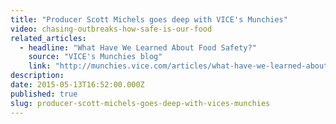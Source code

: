 ```yaml
---
title: "Producer Scott Michels goes deep with VICE's Munchies"
video: chasing-outbreaks-how-safe-is-our-food
related_articles:
  - headline: "What Have We Learned About Food Safety?"
    source: "VICE's Munchies blog"
    link: "http://munchies.vice.com/articles/what-have-we-learned-about-food-safety?utm_source=munchiestwitterus"
description:
date: 2015-05-13T16:52:00.000Z
published: true
slug: producer-scott-michels-goes-deep-with-vices-munchies
---
```


